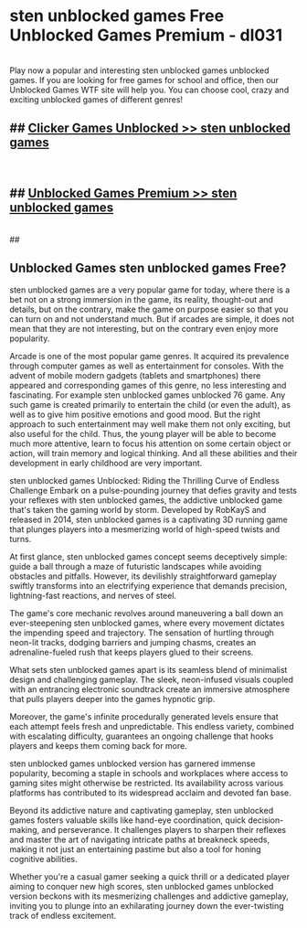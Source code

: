 # sten unblocked games  Free Unblocked Games Premium - dl031 <br>
<br>
Play now a popular and interesting sten unblocked games unblocked games. If you are looking for free games for school and office, then our Unblocked Games WTF site will help you. You can choose cool, crazy and exciting unblocked games of different genres!


## ##  [Clicker Games Unblocked >> sten unblocked games](http://freeplayer.one?title=sten_unblocked_games&ref=UGames)
  <br>

##  ## [Unblocked Games Premium >> sten unblocked games](http://freeplayer.one?title=sten_unblocked_games&ref=UGames)
  <br>
  ##



## Unblocked Games sten unblocked games Free?

sten unblocked games are a very popular game for today, where there is a bet not on a strong immersion in the game, its reality, thought-out and details, but on the contrary, make the game on purpose easier so that you can turn on and not understand much. But if arcades are simple, it does not mean that they are not interesting, but on the contrary even enjoy more popularity.

Arcade is one of the most popular game genres. It acquired its prevalence through computer games as well as entertainment for consoles. With the advent of mobile modern gadgets (tablets and smartphones) there appeared and corresponding games of this genre, no less interesting and fascinating. For example sten unblocked games unblocked 76 game. Any such game is created primarily to entertain the child (or even the adult), as well as to give him positive emotions and good mood. But the right approach to such entertainment may well make them not only exciting, but also useful for the child. Thus, the young player will be able to become much more attentive, learn to focus his attention on some certain object or action, will train memory and logical thinking. And all these abilities and their development in early childhood are very important.

sten unblocked games Unblocked: Riding the Thrilling Curve of Endless Challenge
Embark on a pulse-pounding journey that defies gravity and tests your reflexes with sten unblocked games, the addictive unblocked game that's taken the gaming world by storm. Developed by RobKayS and released in 2014, sten unblocked games is a captivating 3D running game that plunges players into a mesmerizing world of high-speed twists and turns.

At first glance, sten unblocked games concept seems deceptively simple: guide a ball through a maze of futuristic landscapes while avoiding obstacles and pitfalls. However, its devilishly straightforward gameplay swiftly transforms into an electrifying experience that demands precision, lightning-fast reactions, and nerves of steel.

The game's core mechanic revolves around maneuvering a ball down an ever-steepening sten unblocked games, where every movement dictates the impending speed and trajectory. The sensation of hurtling through neon-lit tracks, dodging barriers and jumping chasms, creates an adrenaline-fueled rush that keeps players glued to their screens.

What sets sten unblocked games apart is its seamless blend of minimalist design and challenging gameplay. The sleek, neon-infused visuals coupled with an entrancing electronic soundtrack create an immersive atmosphere that pulls players deeper into the games hypnotic grip.

Moreover, the game's infinite procedurally generated levels ensure that each attempt feels fresh and unpredictable. This endless variety, combined with escalating difficulty, guarantees an ongoing challenge that hooks players and keeps them coming back for more.

sten unblocked games unblocked version has garnered immense popularity, becoming a staple in schools and workplaces where access to gaming sites might otherwise be restricted. Its availability across various platforms has contributed to its widespread acclaim and devoted fan base.

Beyond its addictive nature and captivating gameplay, sten unblocked games fosters valuable skills like hand-eye coordination, quick decision-making, and perseverance. It challenges players to sharpen their reflexes and master the art of navigating intricate paths at breakneck speeds, making it not just an entertaining pastime but also a tool for honing cognitive abilities.

Whether you're a casual gamer seeking a quick thrill or a dedicated player aiming to conquer new high scores, sten unblocked games unblocked version beckons with its mesmerizing challenges and addictive gameplay, inviting you to plunge into an exhilarating journey down the ever-twisting track of endless excitement.
